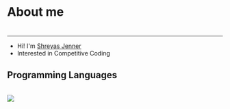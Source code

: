 <h1>About me<h1> </h1>
<hr>
<ul type="disc">
  <li>Hi! I'm <a href="https://github.com/ShreyasJenner">Shreyas Jenner</a> </li>
  <li>Interested in Competitive Coding </li>
</ul>
  
<h2>Programming Languages</h2> </br>
<img src="https://cdn-icons-png.flaticon.com/512/74/74897.png">
